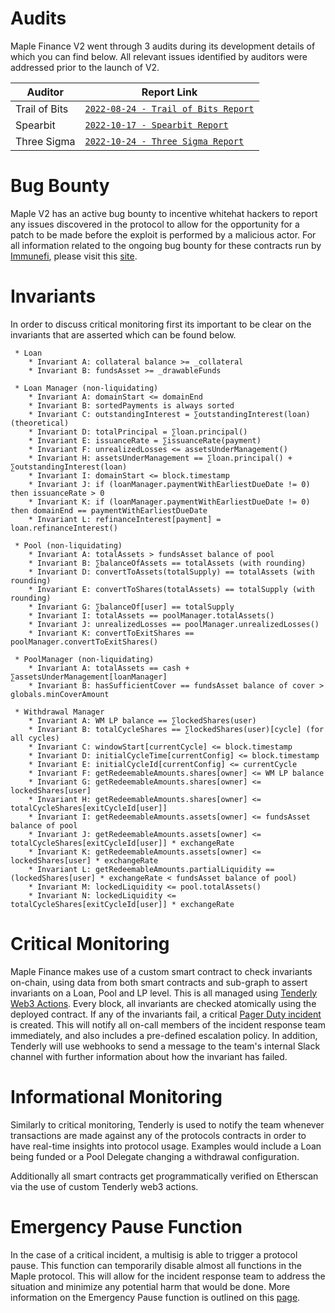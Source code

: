 # Audits

Maple Finance V2 went through 3 audits during its development details of which you can find below. All relevant issues identified by auditors were addressed prior to the launch of V2.

| Auditor | Report Link |
|---|---|
| Trail of Bits | [`2022-08-24 - Trail of Bits Report`](https://docs.google.com/viewer?url=https://github.com/maple-labs/maple-v2-audits/files/10246688/Maple.Finance.v2.-.Final.Report.-.Fixed.-.2022.pdf) |
| Spearbit | [`2022-10-17 - Spearbit Report`](https://docs.google.com/viewer?url=https://github.com/maple-labs/maple-v2-audits/files/10223545/Maple.Finance.v2.-.Spearbit.pdf) |
| Three Sigma | [`2022-10-24 - Three Sigma Report`](https://docs.google.com/viewer?url=https://github.com/maple-labs/maple-v2-audits/files/10223541/three-sigma_maple-finance_code-audit_v1.1.1.pdf) |

# Bug Bounty

Maple V2 has an active bug bounty to incentive whitehat hackers to report any issues discovered in the protocol to allow for the opportunity for a patch to be made before the exploit is performed by a malicious actor. For all information related to the ongoing bug bounty for these contracts run by [Immunefi](https://immunefi.com/), please visit this [site](https://immunefi.com/bounty/maple/).

# Invariants

In order to discuss critical monitoring first its important to be clear on the invariants that are asserted which can be found below.

     * Loan
        * Invariant A: collateral balance >= _collateral
        * Invariant B: fundsAsset >= _drawableFunds

     * Loan Manager (non-liquidating)
        * Invariant A: domainStart <= domainEnd
        * Invariant B: sortedPayments is always sorted
        * Invariant C: outstandingInterest = ∑outstandingInterest(loan) (theoretical)
        * Invariant D: totalPrincipal = ∑loan.principal()
        * Invariant E: issuanceRate = ∑issuanceRate(payment)
        * Invariant F: unrealizedLosses <= assetsUnderManagement()
        * Invariant H: assetsUnderManagement == ∑loan.principal() + ∑outstandingInterest(loan)
        * Invariant I: domainStart <= block.timestamp
        * Invariant J: if (loanManager.paymentWithEarliestDueDate != 0) then issuanceRate > 0
        * Invariant K: if (loanManager.paymentWithEarliestDueDate != 0) then domainEnd == paymentWithEarliestDueDate
        * Invariant L: refinanceInterest[payment] = loan.refinanceInterest()

     * Pool (non-liquidating)
        * Invariant A: totalAssets > fundsAsset balance of pool
        * Invariant B: ∑balanceOfAssets == totalAssets (with rounding)
        * Invariant D: convertToAssets(totalSupply) == totalAssets (with rounding)
        * Invariant E: convertToShares(totalAssets) == totalSupply (with rounding)
        * Invariant G: ∑balanceOf[user] == totalSupply
        * Invariant I: totalAssets == poolManager.totalAssets()
        * Invariant J: unrealizedLosses == poolManager.unrealizedLosses()
        * Invariant K: convertToExitShares == poolManager.convertToExitShares()

     * PoolManager (non-liquidating)
        * Invariant A: totalAssets == cash + ∑assetsUnderManagement[loanManager]
        * Invariant B: hasSufficientCover == fundsAsset balance of cover > globals.minCoverAmount

     * Withdrawal Manager
        * Invariant A: WM LP balance == ∑lockedShares(user)
        * Invariant B: totalCycleShares == ∑lockedShares(user)[cycle] (for all cycles)
        * Invariant C: windowStart[currentCycle] <= block.timestamp
        * Invariant D: initialCycleTime[currentConfig] <= block.timestamp
        * Invariant E: initialCycleId[currentConfig] <= currentCycle
        * Invariant F: getRedeemableAmounts.shares[owner] <= WM LP balance
        * Invariant G: getRedeemableAmounts.shares[owner] <= lockedShares[user]
        * Invariant H: getRedeemableAmounts.shares[owner] <= totalCycleShares[exitCycleId[user]]
        * Invariant I: getRedeemableAmounts.assets[owner] <= fundsAsset balance of pool
        * Invariant J: getRedeemableAmounts.assets[owner] <= totalCycleShares[exitCycleId[user]] * exchangeRate
        * Invariant K: getRedeemableAmounts.assets[owner] <= lockedShares[user] * exchangeRate
        * Invariant L: getRedeemableAmounts.partialLiquidity == (lockedShares[user] * exchangeRate < fundsAsset balance of pool)
        * Invariant M: lockedLiquidity <= pool.totalAssets()
        * Invariant N: lockedLiquidity <= totalCycleShares[exitCycleId[user]] * exchangeRate

# Critical Monitoring

Maple Finance makes use of a custom smart contract to check invariants on-chain, using data from both smart contracts and sub-graph to assert invariants on a Loan, Pool and LP level. This is all managed using [Tenderly Web3 Actions](https://docs.tenderly.co/web3-actions/intro-to-web3-actions). Every block, all invariants are checked atomically using the deployed contract. If any of the invariants fail, a critical [Pager Duty incident](https://support.pagerduty.com/docs/incidents) is created. This will notify all on-call members of the incident response team immediately, and also includes a pre-defined escalation policy. In addition, Tenderly will use webhooks to send a message to the team's internal Slack channel with further information about how the invariant has failed.

# Informational Monitoring

Similarly to critical monitoring, Tenderly is used to notify the team whenever transactions are made against any of the protocols contracts in order to have real-time insights into protocol usage. Examples would include a Loan being funded or a Pool Delegate changing a withdrawal configuration.

Additionally all smart contracts get programmatically verified on Etherscan via the use of custom Tenderly web3 actions.

# Emergency Pause Function

In the case of a critical incident, a multisig is able to trigger a protocol pause. This function can temporarily disable almost all functions in the Maple protocol. This will allow for the incident response team to address the situation and minimize any potential harm that would be done. More information on the Emergency Pause function is outlined on this [page](https://github.com/maple-labs/maple-core-v2/wiki/Emergency-Protocol-Pause-Function).
